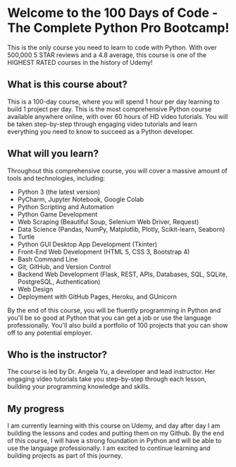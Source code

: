# Welcome to the 100 Days of Code - The Complete Python Pro Bootcamp!

This is the only course you need to learn to code with Python. With over 500,000 5 STAR reviews and a 4.8 average, this course is one of the HIGHEST RATED courses in the history of Udemy! 

## What is this course about?

This is a 100-day course, where you will spend 1 hour per day learning to build 1 project per day. This is the most comprehensive Python course available anywhere online, with over 60 hours of HD video tutorials. You will be taken step-by-step through engaging video tutorials and learn everything you need to know to succeed as a Python developer.

## What will you learn?

Throughout this comprehensive course, you will cover a massive amount of tools and technologies, including:

- Python 3 (the latest version)
- PyCharm, Jupyter Notebook, Google Colab
- Python Scripting and Automation
- Python Game Development
- Web Scraping (Beautiful Soup, Selenium Web Driver, Request)
- Data Science (Pandas, NumPy, Matplotlib, Plotly, Scikit-learn, Seaborn)
- Turtle
- Python GUI Desktop App Development (Tkinter)
- Front-End Web Development (HTML 5, CSS 3, Bootstrap 4)
- Bash Command Line
- Git, GitHub, and Version Control
- Backend Web Development (Flask, REST, APIs, Databases, SQL, SQLite, PostgreSQL, Authentication)
- Web Design
- Deployment with GitHub Pages, Heroku, and GUnicorn

By the end of this course, you will be fluently programming in Python and you'll be so good at Python that you can get a job or use the language professionally. You'll also build a portfolio of 100 projects that you can show off to any potential employer.

## Who is the instructor?

The course is led by Dr. Angela Yu, a developer and lead instructor. Her engaging video tutorials take you step-by-step through each lesson, building your programming knowledge and skills.

## My progress

I am currently learning with this course on Udemy, and day after day I am building the lessons and codes and putting them on my Github. By the end of this course, I will have a strong foundation in Python and will be able to use the language professionally. I am excited to continue learning and building projects as part of this journey.

